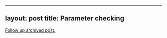 
---
layout: post
title: Parameter checking
---
[Follow up archived post.](/alex.ciobanu.org/index198a.html)